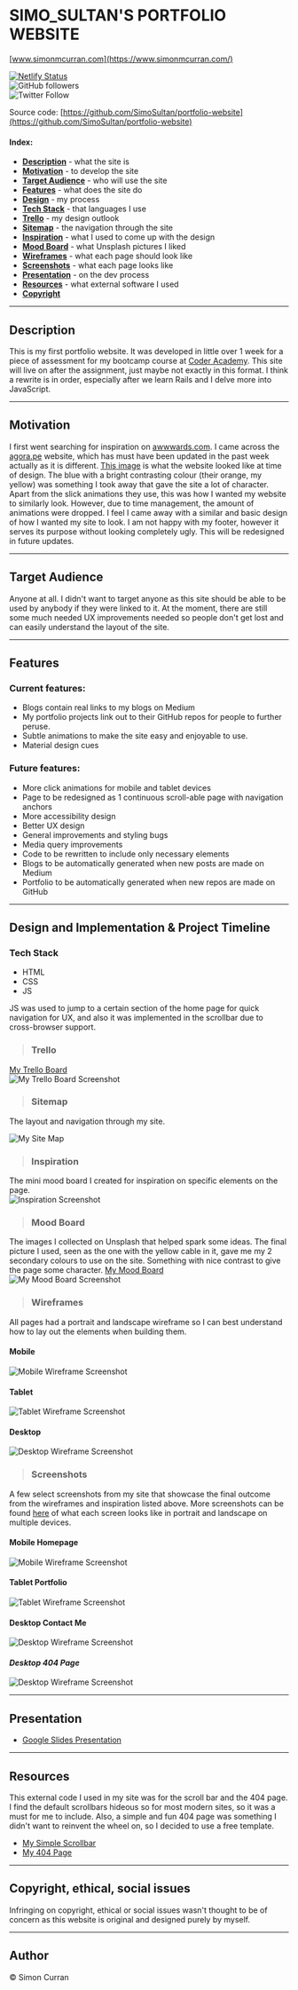 # SIMO_SULTAN'S PORTFOLIO WEBSITE
[www.simonmcurran.com](https://www.simonmcurran.com/)  

[![Netlify Status](https://api.netlify.com/api/v1/badges/67f4e4df-3cee-4ec5-b3d3-2a5f2b4cbe4e/deploy-status)](https://app.netlify.com/sites/simosultan/deploys)  
![GitHub followers](https://img.shields.io/github/followers/SimoSultan?style=social)  
![Twitter Follow](https://img.shields.io/twitter/follow/simo_sultan?style=social)


Source code: [https://github.com/SimoSultan/portfolio-website](https://github.com/SimoSultan/portfolio-website)



#### Index:
- [**Description**](##Description) - what the site is
- [**Motivation**](##Motivation) - to develop the site
- [**Target Audience**](##Target-Audience) - who will use the site
- [**Features**](##Features) - what does the site do
- [**Design**](##Design-and-Implementation-&-Project-Timeline) - my process
- [**Tech Stack**](###Q7) - that languages I use
- [**Trello**](###Trello) - my design outlook
- [**Sitemap**](###Sitemap) - the navigation through the site
- [**Inspiration**](###Inspiration) - what I used to come up with the design
- [**Mood Board**](###Mood-Board) - what Unsplash pictures I liked
- [**Wireframes**](###Wireframes) - what each page should look like
- [**Screenshots**](##Screenshots) - what each page looks like
- [**Presentation**](##Presentation) - on the dev process
- [**Resources**](##Resources) - what external software I used
- [**Copyright**](##Copyright,-ethical,-social-issues)



---


## Description

This is my first portfolio website. It was developed in little over 1 week for a piece of assessment for my bootcamp course at [Coder Academy](https://coderacademy.edu.au). This site will live on after the assignment, just maybe not exactly in this format. I think a rewrite is in order, especially after we learn Rails and I delve more into JavaScript.


---


## Motivation

I first went searching for inspiration on [awwwards.com](https://www.awwwards.com/). I came across the [agora.pe](https://www.agora.pe/) website, which has must have been updated in the past week actually as it is different. [This image](https://github.com/SimoSultan/portfolio-website/blob/master/docs/inspiration/main_design.jpg) is what the website looked like at time of design. The blue with a bright contrasting colour (their orange, my yellow) was something I took away that gave the site a lot of character. Apart from the slick animations they use, this was how I wanted my website to similarly look. However, due to time management, the amount of animations were dropped. I feel I came away with a similar and basic design of how I wanted my site to look. I am not happy with my footer, however it serves its purpose without looking completely ugly. This will be redesigned in future updates.


---


## Target Audience

Anyone at all. I didn't want to target anyone as this site should be able to be used by anybody if they were linked to it. At the moment, there are still some much needed UX improvements needed so people don't get lost and can easily understand the layout of the site. 


---


## Features	

### Current features:  

- Blogs contain real links to my blogs on Medium
- My portfolio projects link out to their GitHub repos for people to further peruse.
- Subtle animations to make the site easy and enjoyable to use.
- Material design cues

### Future features:

- More click animations for mobile and tablet devices
- Page to be redesigned as 1 continuous scroll-able page with navigation anchors
- More accessibility design
- Better UX design
- General improvements and styling bugs
- Media query improvements
- Code to be rewritten to include only necessary elements
- Blogs to be automatically generated when new posts are made on Medium
- Portfolio to be automatically generated when new repos are made on GitHub


---


## Design and Implementation & Project Timeline

### Tech Stack

- HTML
- CSS
- JS

JS was used to jump to a certain section of the home page for quick navigation for UX, and also it was implemented in the scrollbar due to cross-browser support.



> ### Trello
[My Trello Board](https://trello.com/b/5zC6lx3A/simosultans-portfolio-website)  
![My Trello Board Screenshot](https://github.com/SimoSultan/portfolio-website/blob/master/docs/trello/portfolio-trello-screenshot.jpg)


> ### Sitemap

The layout and navigation through my site.

![My Site Map](https://github.com/SimoSultan/portfolio-website/blob/master/docs/sitemap/Portfolio_Sitemap.jpg)


> ### Inspiration 
The mini mood board I created for inspiration on specific elements on the page.  
![Inspiration Screenshot](https://github.com/SimoSultan/portfolio-website/blob/master/docs/wireframes/inspiration.png)


> ### Mood Board

The images I collected on Unsplash that helped spark some ideas. The final picture I used, seen as the one with the yellow cable in it, gave me my 2 secondary colours to use on the site. Something with nice contrast to give the page some character.
[My Mood Board](https://unsplash.com/collections/10450631/portfolio_images)  
![My Mood Board Screenshot](https://github.com/SimoSultan/portfolio-website/blob/master/docs/inspiration/mood-board.jpg)


> ### Wireframes
All pages had a portrait and landscape wireframe so I can best understand how to lay out the elements when building them.

#### Mobile

![Mobile Wireframe Screenshot](https://github.com/SimoSultan/portfolio-website/blob/master/docs/wireframes/Mobile.png)

#### Tablet

![Tablet Wireframe Screenshot](https://github.com/SimoSultan/portfolio-website/blob/master/docs/wireframes/Tablet.png)

#### Desktop

![Desktop Wireframe Screenshot](https://github.com/SimoSultan/portfolio-website/blob/master/docs/wireframes/Desktop.png)


> ### Screenshots

A few select screenshots from my site that showcase the final outcome from the wireframes and inspiration listed above.
More screenshots can be found [here](https://github.com/SimoSultan/portfolio-website/tree/master/docs/screens) of what each screen looks like in portrait and landscape on multiple devices.

#### Mobile Homepage

![Mobile Wireframe Screenshot](https://github.com/SimoSultan/portfolio-website/blob/master/docs/screens/pixel2xl-homepage-portrait-screenshot.jpg)

#### Tablet Portfolio

![Tablet Wireframe Screenshot](https://github.com/SimoSultan/portfolio-website/blob/master/docs/screens/tablet-portfolio-portrait-screenshot.jpg)

#### Desktop Contact Me

![Desktop Wireframe Screenshot](https://github.com/SimoSultan/portfolio-website/blob/master/docs/screens/desktop-contact-screenshot.jpg)

#### ***Desktop 404 Page***

![Desktop Wireframe Screenshot](https://github.com/SimoSultan/portfolio-website/blob/master/docs/screens/desktop-404-screenshot.jpg)

---

## Presentation

- [Google Slides Presentation](https://docs.google.com/presentation/d/1X7vOkHn0RGC_c2KCUlbf8kGDYAynqMSnotMM_FeUi4s/edit?usp=sharing)


---



## Resources

This external code I used in my site was for the scroll bar and the 404 page. I find the default scrollbars hideous so for most modern sites, so it was a must for me to include. Also, a simple and fun 404 page was something I didn't want to reinvent the wheel on, so I decided to use a free template.
- [My Simple Scrollbar](https://github.com/buzinas/simple-scrollbar)
- [My 404 Page](https://colorlib.com/wp/free-404-error-page-templates/)

---


## Copyright, ethical, social issues

Infringing on copyright, ethical or social issues wasn't thought to be of concern as this website is original and designed purely by myself. 

---

## Author
© Simon Curran